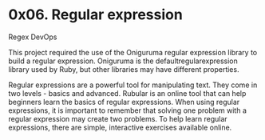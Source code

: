 # 0x06. Regular expression
Regex
DevOps

This project required the use of the Oniguruma regular expression library to build a regular expression. Oniguruma is the defaultregularexpression library used by Ruby, but other libraries may have different properties.

Regular expressions are a powerful tool for manipulating text. They come in two levels - basics and advanced. Rubular is an online tool that can help beginners learn the basics of regular expressions. When using regular expressions, it is important to remember that solving one problem with a regular expression may create two problems. To help learn regular expressions, there are simple, interactive exercises available online.
